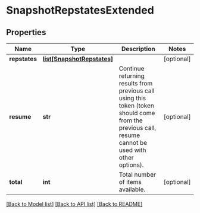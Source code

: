 # SnapshotRepstatesExtended

## Properties
Name | Type | Description | Notes
------------ | ------------- | ------------- | -------------
**repstates** | [**list[SnapshotRepstates]**](SnapshotRepstates.md) |  | [optional] 
**resume** | **str** | Continue returning results from previous call using this token (token should come from the previous call, resume cannot be used with other options). | [optional] 
**total** | **int** | Total number of items available. | [optional] 

[[Back to Model list]](../README.md#documentation-for-models) [[Back to API list]](../README.md#documentation-for-api-endpoints) [[Back to README]](../README.md)


